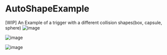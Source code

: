 # AutoShapeExample
[WIP] An Example of a trigger with a different collision shapes(box, capsule, sphere)
![image](https://user-images.githubusercontent.com/1762283/124212173-1d91e080-dab4-11eb-9d2f-2c20987c2bd8.png)

![image](https://user-images.githubusercontent.com/1762283/124212205-2bdffc80-dab4-11eb-8734-5c897870eba1.png)

![image](https://user-images.githubusercontent.com/1762283/124212244-41edbd00-dab4-11eb-80c4-a2dc2b191024.png)
